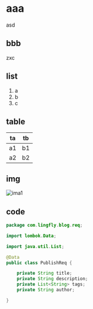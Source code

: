 # aaa

asd

## bbb

zxc

## list

1. a
2. b
3. c

## table

| ta |tb|
|---|---|
| a1 |b1|
| a2 |b2|

## img

![ima1](\img\1.png)

## code

```java
package com.lingfly.blog.req;

import lombok.Data;

import java.util.List;

@Data
public class PublishReq {

    private String title;
    private String description;
    private List<String> tags;
    private String author;

}

```